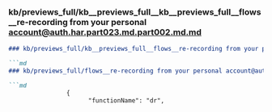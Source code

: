 ### kb/previews_full/kb__previews_full__kb__previews_full__flows__re-recording from your personal account@auth.har.part023.md.part002.md.md

```md
### kb/previews_full/kb__previews_full__flows__re-recording from your personal account@auth.har.part023.md.part002.md

```md
### kb/previews_full/flows__re-recording from your personal account@auth.har.part023.md (part 002)

```md
                {
                      "functionName": "dr",
                
```

```

```

```
